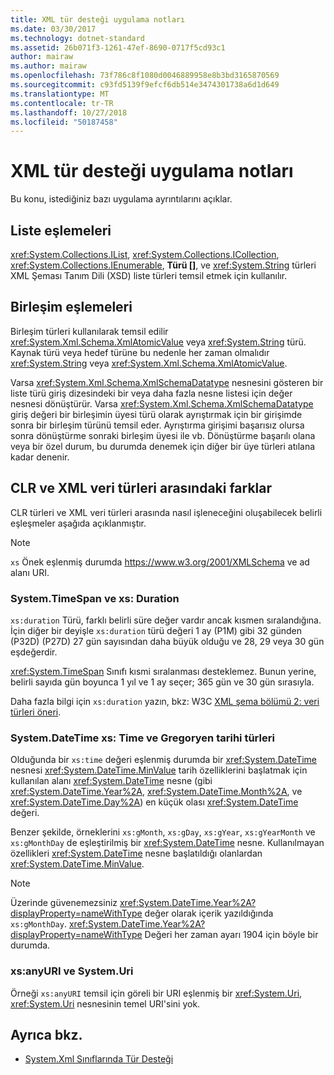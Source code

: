 ```yaml
---
title: XML tür desteği uygulama notları
ms.date: 03/30/2017
ms.technology: dotnet-standard
ms.assetid: 26b071f3-1261-47ef-8690-0717f5cd93c1
author: mairaw
ms.author: mairaw
ms.openlocfilehash: 73f786c8f1080d0046889958e8b3bd3165870569
ms.sourcegitcommit: c93fd5139f9efcf6db514e3474301738a6d1d649
ms.translationtype: MT
ms.contentlocale: tr-TR
ms.lasthandoff: 10/27/2018
ms.locfileid: "50187458"
---
```

# <a name="xml-type-support-implementation-notes"></a>XML tür desteği uygulama notları
Bu konu, istediğiniz bazı uygulama ayrıntılarını açıklar.  
  
## <a name="list-mappings"></a>Liste eşlemeleri  
 <xref:System.Collections.IList>, <xref:System.Collections.ICollection>, <xref:System.Collections.IEnumerable>, **Türü []**, ve <xref:System.String> türleri XML Şeması Tanım Dili (XSD) liste türleri temsil etmek için kullanılır.  
  
## <a name="union-mappings"></a>Birleşim eşlemeleri  
 Birleşim türleri kullanılarak temsil edilir <xref:System.Xml.Schema.XmlAtomicValue> veya <xref:System.String> türü. Kaynak türü veya hedef türüne bu nedenle her zaman olmalıdır <xref:System.String> veya <xref:System.Xml.Schema.XmlAtomicValue>.  
  
 Varsa <xref:System.Xml.Schema.XmlSchemaDatatype> nesnesini gösteren bir liste türü giriş dizesindeki bir veya daha fazla nesne listesi için değer nesnesi dönüştürür. Varsa <xref:System.Xml.Schema.XmlSchemaDatatype> giriş değeri bir birleşimin üyesi türü olarak ayrıştırmak için bir girişimde sonra bir birleşim türünü temsil eder. Ayrıştırma girişimi başarısız olursa sonra dönüştürme sonraki birleşim üyesi ile vb. Dönüştürme başarılı olana veya bir özel durum, bu durumda denemek için diğer bir üye türleri atılana kadar denenir.  
  
## <a name="differences-between-clr-and-xml-data-types"></a>CLR ve XML veri türleri arasındaki farklar  
 CLR türleri ve XML veri türleri arasında nasıl işleneceğini oluşabilecek belirli eşleşmeler aşağıda açıklanmıştır.  
  
> [!NOTE]
> `xs` Önek eşlenmiş durumda <https://www.w3.org/2001/XMLSchema> ve ad alanı URI.
  
### <a name="systemtimespan-and-xsduration"></a>System.TimeSpan ve xs: Duration  
 `xs:duration` Türü, farklı belirli süre değer vardır ancak kısmen sıralandığına. İçin diğer bir deyişle `xs:duration` türü değeri 1 ay (P1M) gibi 32 günden (P32D) (P27D) 27 gün sayısından daha büyük olduğu ve 28, 29 veya 30 gün eşdeğerdir.  
  
 <xref:System.TimeSpan> Sınıfı kısmi sıralanması desteklemez. Bunun yerine, belirli sayıda gün boyunca 1 yıl ve 1 ay seçer; 365 gün ve 30 gün sırasıyla.  
  
 Daha fazla bilgi için `xs:duration` yazın, bkz: W3C [XML şema bölümü 2: veri türleri öneri](https://www.w3.org/TR/xmlschema-2/).
  
### <a name="xstime-gregorian-date-types-and-systemdatetime"></a>System.DateTime xs: Time ve Gregoryen tarihi türleri  
 Olduğunda bir `xs:time` değeri eşlenmiş durumda bir <xref:System.DateTime> nesnesi <xref:System.DateTime.MinValue> tarih özelliklerini başlatmak için kullanılan alanı <xref:System.DateTime> nesne (gibi <xref:System.DateTime.Year%2A>, <xref:System.DateTime.Month%2A>, ve <xref:System.DateTime.Day%2A>) en küçük olası <xref:System.DateTime> değeri.  
  
 Benzer şekilde, örneklerini `xs:gMonth`, `xs:gDay`, `xs:gYear`, `xs:gYearMonth` ve `xs:gMonthDay` de eşleştirilmiş bir <xref:System.DateTime> nesne. Kullanılmayan özellikleri <xref:System.DateTime> nesne başlatıldığı olanlardan <xref:System.DateTime.MinValue>.  
  
> [!NOTE]
>  Üzerinde güvenemezsiniz <xref:System.DateTime.Year%2A?displayProperty=nameWithType> değer olarak içerik yazıldığında `xs:gMonthDay`. <xref:System.DateTime.Year%2A?displayProperty=nameWithType> Değeri her zaman ayarı 1904 için böyle bir durumda.  
  
### <a name="xsanyuri-and-systemuri"></a>xs:anyURI ve System.Uri  
 Örneği `xs:anyURI` temsil için göreli bir URI eşlenmiş bir <xref:System.Uri>, <xref:System.Uri> nesnesinin temel URI'sini yok.  
  
## <a name="see-also"></a>Ayrıca bkz.

- [System.Xml Sınıflarında Tür Desteği](../../../../docs/standard/data/xml/type-support-in-the-system-xml-classes.md)
